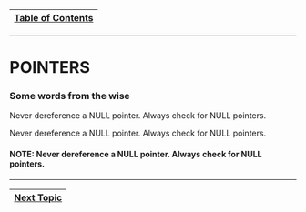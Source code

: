|[Table of Contents](/00-Table-of-Contents.md)|
|---|

---

# POINTERS

### Some words from the wise

Never dereference a NULL pointer.
Always check for NULL pointers.

Never dereference a NULL pointer.
Always check for NULL pointers.

#### NOTE: Never dereference a NULL pointer. Always check for NULL pointers.

---

|[Next Topic](/15_Error_handling/06_strings_and_files.md)|
|---|
